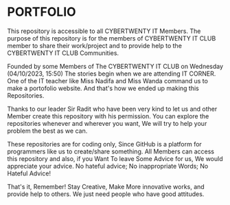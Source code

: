 # PORTFOLIO
This repository is accessible to all CYBERTWENTY IT Members.
The purpose of this repository is for the members of CYBERTWENTY IT CLUB member to share their work/project and to provide help to the CYBERTWENTY IT CLUB Communities.

Founded by some Members of The CYBERTWENTY IT CLUB on Wednesday (04/10/2023, 15:50)
The stories begin when we are attending IT CORNER. One of the IT teacher like Miss Nadifa and Miss Wanda command us to make a portofolio website.
And that's how we ended up making this Repositories.

Thanks to our leader Sir Radit who have been very kind to let us and other Member create this repository with his permission.
You can explore the repositories whenever and wherever you want, We will try to help your problem the best as we can.

These repositories are for coding only, Since GitHub is a platform for programmers like us to create/share something.
All Members can access this repository and also, if you Want To leave Some Advice for us, We would appreciate your advice.
No hateful advice; No inappropriate Words; No Hateful Advice!

That's it, Remember!
Stay Creative, Make More innovative works, and provide help to others.
We just need people who have good attitudes.
